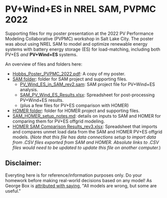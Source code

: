 # PV+Wind+ES in NREL SAM, PVPMC 2022
Supporting files for my poster presentation at the 2022 PV Performance Modeling Collaborative (PVPMC) workshop in Salt Lake City. The poster was about using NREL SAM to model and optimize renewable energy systems with battery energy storage (ES) for load-matching, including both PV+ES _and_ **PV+Wind+ES** systems. 

An overview of files and folders here:
- [Hobbs_Poster_PVPMC_2022.pdf](Hobbs_Poster_PVPMC_2022.pdf): A copy of my poster.
- [SAM folder](SAM): folder for SAM project and supporting files. 
	- [PV_Wind_ES_in_SAM_rev2.sam](SAM/PV_Wind_ES_in_SAM_rev2.sam): SAM project file for PV+Wind+ES analysis.
	- [SAM_PV_Wind_ES_Results.xlsx](SAM/SAM_PV_Wind_ES_Results.xlsx): Spreadsheet for post-processing PV+Wind+ES results.
	- (plus a few files for PV+ES comparison with HOMER)
- [HOMER folder](HOMER): folder for HOMER project and supporting files. 
- [SAM_HOMER_setup_notes.md](SAM_HOMER_setup_noted.md): details on inputs to SAM and HOMER for comparing them for PV+ES offgrid modeling. 
- [HOMER SAM Comparison Results_rev3.xlsx]("HOMER%20SAM%20Comparison%20Results_rev3.xlsx"): Spreadsheet that imports and compares unmet load data from the SAM and HOMER PV+ES offgrid models. (_Note that this file has data connections setup to import data from .CSV files exported from SAM and HOMER. Absolute links to .CSV files would need to be updated to update this file on another computer._) 

## Disclaimer:

Everyting here is for reference/information purposes only. Do your homework before making real-world decisions based on any model! As George Box is [attributed with saying](https://en.wikipedia.org/wiki/All_models_are_wrong), "All models are wrong, but some are useful."

